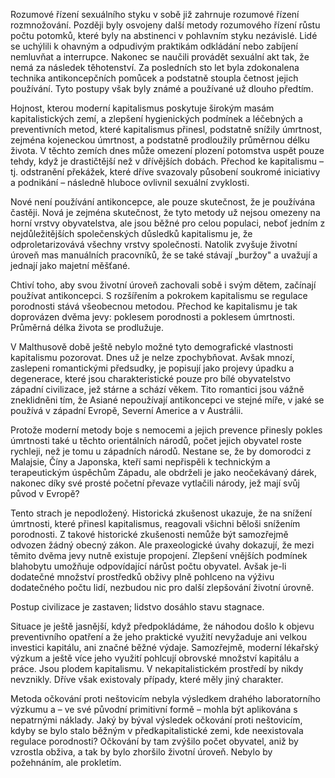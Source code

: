 Rozumové řízení sexuálního styku v sobě již zahrnuje rozumové řízení rozmnožování. Později byly osvojeny další metody rozumového řízení růstu počtu potomků, které byly na abstinenci v pohlavním styku nezávislé. Lidé se uchýlili k ohavným a odpudivým praktikám odkládání nebo zabíjení nemluvňat a interrupce. Nakonec se naučili provádět sexuální akt tak, že nemá za následek těhotenství. Za posledních sto let byla zdokonalena technika antikoncepčních pomůcek a podstatně stoupla četnost jejich používání. Tyto postupy však byly známé a používané už dlouho předtím.

Hojnost, kterou moderní kapitalismus poskytuje širokým masám kapitalistických zemí, a zlepšení hygienických podmínek a léčebných a preventivních metod, které kapitalismus přinesl, podstatně snížily úmrtnost, zejména kojeneckou úmrtnost, a podstatně prodloužily průměrnou délku života. V těchto zemích dnes může omezení plození potomstva uspět pouze tehdy, když je drastičtější než v dřívějších dobách. Přechod ke kapitalismu – tj. odstranění překážek, které dříve svazovaly působení soukromé iniciativy a podnikání – následně hluboce ovlivnil sexuální zvyklosti.

Nové není používání antikoncepce, ale pouze skutečnost, že je používána častěji. Nová je zejména skutečnost, že tyto metody už nejsou omezeny na horní vrstvy obyvatelstva, ale jsou běžné pro celou populaci, neboť jedním z nejdůležitějších společenských důsledků kapitalismu je, že odproletarizovává všechny vrstvy společnosti. Natolik zvyšuje životní úroveň mas manuálních pracovníků, že se také stávají „buržoy" a uvažují a jednají jako majetní měšťané.

Chtiví toho, aby svou životní úroveň zachovali sobě i svým dětem, začínají používat antikoncepci. S rozšířením a pokrokem kapitalismu se regulace porodnosti stává všeobecnou metodou. Přechod ke kapitalismu je tak doprovázen dvěma jevy: poklesem porodnosti a poklesem úmrtnosti. Průměrná délka života se prodlužuje.

V Malthusově době ještě nebylo možné tyto demografické vlastnosti kapitalismu pozorovat. Dnes už je nelze zpochybňovat. Avšak mnozí, zaslepeni romantickými předsudky, je popisují jako projevy úpadku a degenerace, které jsou charakteristické pouze pro bílé obyvatelstvo západní civilizace, jež stárne a schází věkem. Tito romantici jsou vážně zneklidněni tím, že Asiané nepoužívají antikoncepci ve stejné míře, v jaké se používá v západní Evropě, Severní Americe a v Austrálii.

Protože moderní metody boje s nemocemi a jejich prevence přinesly pokles úmrtnosti také u těchto orientálních národů, počet jejich obyvatel roste rychleji, než je tomu u západních národů. Nestane se, že by domorodci z Malajsie, Číny a Japonska, kteří sami nepřispěli k technickým a terapeutickým úspěchům Západu, ale obdrželi je jako neočekávaný dárek, nakonec díky své prosté početní převaze vytlačili národy, jež mají svůj původ v Evropě?

Tento strach je nepodložený. Historická zkušenost ukazuje, že na snížení úmrtnosti, které přinesl kapitalismus, reagovali všichni běloši snížením porodnosti. Z takové historické zkušenosti nemůže být samozřejmě odvozen žádný obecný zákon. Ale praxeologické úvahy dokazují, že mezi těmito dvěma jevy nutně existuje propojení. Zlepšení vnějších podmínek blahobytu umožňuje odpovídající nárůst počtu obyvatel. Avšak je-li dodatečné množství prostředků obživy plně pohlceno na výživu dodatečného počtu lidí, nezbudou nic pro další zlepšování životní úrovně.

Postup civilizace je zastaven; lidstvo dosáhlo stavu stagnace.

Situace je ještě jasnější, když předpokládáme, že náhodou došlo k objevu preventivního opatření a že jeho praktické využití nevyžaduje ani velkou investici kapitálu, ani značné běžné výdaje. Samozřejmě, moderní lékařský výzkum a ještě více jeho využití pohlcují obrovské množství kapitálu a práce. Jsou plodem kapitalismu. V nekapitalistickém prostředí by nikdy nevznikly. Dříve však existovaly případy, které měly jiný charakter.

Metoda očkování proti neštovicím nebyla výsledkem drahého laboratorního výzkumu a – ve své původní primitivní formě – mohla být aplikována s nepatrnými náklady. Jaký by býval výsledek očkování proti neštovicím, kdyby se bylo stalo běžným v předkapitalistické zemi, kde neexistovala regulace porodnosti? Očkování by tam zvýšilo počet obyvatel, aniž by vzrostla obživa, a tak by bylo zhoršilo životní úroveň. Nebylo by požehnáním, ale prokletím.